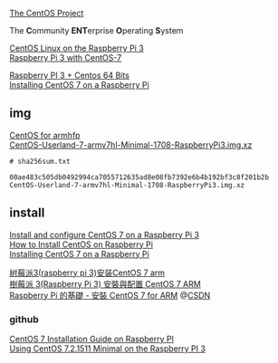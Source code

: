 [The CentOS Project](https://www.centos.org/)  

The **C**ommunity **ENT**erprise **O**perating **S**ystem

[CentOS Linux on the Raspberry Pi 3](https://wiki.centos.org/SpecialInterestGroup/AltArch/Arm32/RaspberryPi3)  
[Raspberry Pi 3 with CentOS-7](https://www.centos.org/forums/viewtopic.php?t=62548)  

[Raspberry PI 3 + Centos 64 Bits](https://www.raspberrypi.org/forums/viewtopic.php?f=91&t=144117&sid=b870b810c2fbdb275e5bf94c337400e1)  
[Installing CentOS 7 on a Raspberry Pi](https://raspberrypi.stackexchange.com/questions/42257/installing-centos-7-on-a-raspberry-pi)  

## img

[CentOS for armhfp](http://mirror.centos.org/altarch/7/isos/armhfp/)  
[CentOS-Userland-7-armv7hl-Minimal-1708-RaspberryPi3.img.xz](http://mirror.centos.org/altarch/7/isos/armhfp/CentOS-Userland-7-armv7hl-Minimal-1708-RaspberryPi3.img.xz)  

```
# sha256sum.txt

00ae483c505db0492994ca7055712635ad8e08fb7392e6b4b192bf3c8f201b2b  CentOS-Userland-7-armv7hl-Minimal-1708-RaspberryPi3.img.xz
```

## install

[Install and configure CentOS 7 on a Raspberry Pi 3](http://mylearning9.com/?p=24)  
[How to Install CentOS on Raspberry Pi](https://tecadmin.net/install-centos-raspberry-pi/)  
[Installing CentOS 7 on a Raspberry Pi](https://raspberrypi.stackexchange.com/questions/42257/installing-centos-7-on-a-raspberry-pi)  

[树莓派3(raspberry pi 3)安装CentOS 7 arm](https://www.xiaoz.me/archives/6793)  
[樹莓派 3(Raspberry Pi 3) 安裝與配置 CentOS 7 ARM](http://www.smalljacky.com/linux/centos/raspberry-pi-3-centos7-arm-install-setup/)    
[Raspberry Pi 的基礎 - 安裝 CentOS 7 for ARM](http://blog.itist.tw/2016/01/install-centos-7-on-raspberry-pi-2.html) @[CSDN](http://blog.csdn.net/xinhui88/article/details/52494739)  

### github

[CentOS 7 Installation Guide on Raspberry PI](https://rharmonson.github.io/cos7instpi.html)  
[Using CentOS 7.2.1511 Minimal on the Raspberry PI 3](https://github.com/rharmonson/richtech/wiki/Using-CentOS-7.2.1511-Minimal-on-the-Raspberry-PI-3)  
